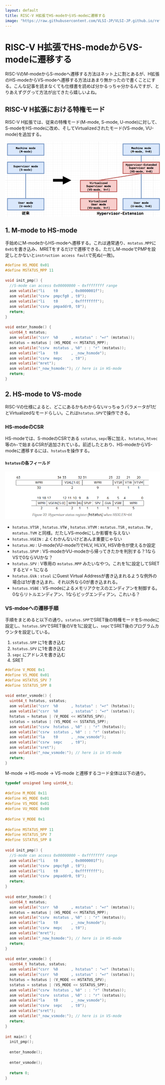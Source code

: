 ```yaml
---
layout: default
title: RISC-V H拡張でHS-modeからVS-modeに遷移する
image: "https://raw.githubusercontent.com/VLSI-JP/VLSI-JP.github.io/refs/heads/main/images/RISCV_H_extension/h_priviledge.png"
---
```


# RISC-V H拡張でHS-modeからVS-modeに遷移する

RISC-VのM-modeからS-modeへ遷移する方法はネット上に割とあるが、H拡張のHS-modeからVS-modeへ遷移する方法はあまり無かったので書くことにする。こんな記事を読まなくても仕様書を読めば分かるっちゃ分かるんですが、とりあえずググって方法が出てきたら嬉しいよね。

## RISC-V H拡張における特権モード

RISC-V H拡張では、従来の特権モード(M-mode, S-mode, U-mode)に対して、S-modeをHS-modeに改め、そしてVirtualizedされたモード(VS-mode, VU-mode)を追加する。

![](https://raw.githubusercontent.com/VLSI-JP/VLSI-JP.github.io/refs/heads/main/images/RISCV_H_extension/h_priviledge.png)

## 1. M-mode to HS-mode

手始めにM-modeからHS-modeへ遷移する。これは通常通り、`mstatus.MPP`に`0x01`を書き込み、MRETをするだけで遷移できる。ただしM-modeでPMPを設定しとかないと`instruction access fault`で死ぬ(一敗)。

```c
#define HS_MODE 0x01
#define MSTATUS_MPP 11

void init_pmp() {
  //S-mode can access 0x00000000 ~ 0xffffffff range
  asm volatile("li    t0      , 0x0000001f");
  asm volatile("csrw  pmpcfg0 , t0");
  asm volatile("li    t0      , 0xffffffff");
  asm volatile("csrw  pmpaddr0, t0");
  return;
}

void enter_hsmode() {
  uint64_t mstatus;
  asm volatile("csrr  %0      , mstatus" : "=r" (mstatus));
  mstatus = mstatus | (HS_MODE << MSTATUS_MPP);
  asm volatile("csrw  mstatus , %0" : : "r" (mstatus));
  asm volatile("la    t0      , _now_hsmode");
  asm volatile("csrw  mepc    , t0");
  asm volatile("mret");
  asm volatile("_now_hsmode:"); // here is in HS-mode
  return;
}
```

## 2. HS-mode to VS-mode

RISC-Vの仕様によると、どこにあるかもわからない`V`っちゅうパラメータが1だとVirtualizedなモードらしい。これは`hstatus.SPV`で操作できる。

### HS-modeのCSR

HS-modeでは、S-modeのCSRである `sstatus`, `sepc`等に加え、`hstatus`, `htvec`等の`h~`で始まるCSRが追加されている。前述したとおり、HS-modeからVS-modeに遷移するには、`hstatus`を操作する。

#### `hstatus`の各フィールド

![](https://raw.githubusercontent.com/VLSI-JP/VLSI-JP.github.io/refs/heads/main/images/RISCV_H_extension/hstatus.png)

- `hstatus.VTSR` , `hstatus.VTW` , `hstatus.VTVM` : `mstatus.TSR` , `mstatus.TW` , `mstatus.TVM` と同様。だたしVS-modeにしか影響を与えない
- `hstatus.VGEIN` : よくわかんないけどあんま重要じゃない
- `hstatus.HU` : U-mode(VU-mode?)でHLV, HLVX, HSV命令が使えるか設定
- `hstatus.SPVP` : VS-modeかVU-modeから帰ってきたかを判別する？1ならVSで0ならVUかな？
- `hstatus.SPV` : V専用の `mstatus.MPP` みたいなやつ。これを1に設定してSRETするとV = 1になる
- `hstatus.GVA` : `stval` にGuest Virtual Addressが書き込まれるような例外の場合は1が書き込まれ、それ以外なら0が書き込まれる。
- `hstatus.VSBE` : VS-modeによるメモリアクセスのエンディアンを制御する。0ならリトルエンディアン、1ならビッグエンディアン。これいる？

### VS-mdoeへの遷移手順

手順をまとめると以下の通り。`sstatus.SPP`でSRET後の特権モードをS-modeに設定し、`hstatus.SPV`でSRET後のVを1に設定し、`sepc`でSRET後のプログラムカウンタを設定している。

1. `sstatus.SPP` に1を書き込む
2. `hstatus.SPV` に1を書き込む
3. `sepc` にアドレスを書き込む
4. SRET

```c
#define V_MODE 0x1
#define VS_MODE 0x01
#define HSTATUS_SPV 7
#define SSTATUS_SPP 8

void enter_vsmode() {
  uint64_t hstatus, sstatus;
  asm volatile("csrr  %0      , hstatus" : "=r" (hstatus));
  asm volatile("csrr  %0      , sstatus" : "=r" (sstatus));
  hstatus = hstatus | (V_MODE << HSTATUS_SPV);
  sstatus = sstatus | (VS_MODE << SSTATUS_SPP);
  asm volatile("csrw  hstatus , %0" : : "r" (hstatus));
  asm volatile("csrw  sstatus , %0" : : "r" (sstatus));
  asm volatile("la    t0      , _now_vsmode");
  asm volatile("csrw  sepc    , t0");
  asm volatile("sret");
  asm volatile("_now_vsmode:"); // here is in VS-mode
  return;
}
```

M-mode -> HS-mode -> VS-mode と遷移するコード全体は以下の通り。

```c
typedef unsigned long uint64_t;

#define M_MODE 0x11
#define HS_MODE 0x01
#define VS_MODE 0x01
#define VU_MODE 0x00

#define V_MODE 0x1

#define MSTATUS_MPP 11
#define HSTATUS_SPV 7
#define SSTATUS_SPP 8

void init_pmp() {
  //S-mode can access 0x00000000 ~ 0xffffffff range
  asm volatile("li    t0      , 0x0000001f");
  asm volatile("csrw  pmpcfg0 , t0");
  asm volatile("li    t0      , 0xffffffff");
  asm volatile("csrw  pmpaddr0, t0");
  return;
}

void enter_hsmode() {
  uint64_t mstatus;
  asm volatile("csrr  %0      , mstatus" : "=r" (mstatus));
  mstatus = mstatus | (HS_MODE << MSTATUS_MPP);
  asm volatile("csrw  mstatus , %0" : : "r" (mstatus));
  asm volatile("la    t0      , _now_hsmode");
  asm volatile("csrw  mepc    , t0");
  asm volatile("mret");
  asm volatile("_now_hsmode:"); // here is in HS-mode
  return;
}

void enter_vsmode() {
  uint64_t hstatus, sstatus;
  asm volatile("csrr  %0      , hstatus" : "=r" (hstatus));
  asm volatile("csrr  %0      , sstatus" : "=r" (sstatus));
  hstatus = hstatus | (V_MODE << HSTATUS_SPV);
  sstatus = sstatus | (VS_MODE << SSTATUS_SPP);
  asm volatile("csrw  hstatus , %0" : : "r" (hstatus));
  asm volatile("csrw  sstatus , %0" : : "r" (sstatus));
  asm volatile("la    t0      , _now_vsmode");
  asm volatile("csrw  sepc    , t0");
  asm volatile("sret");
  asm volatile("_now_vsmode:"); // here is in VS-mode
  return;
}

int main() {
  init_pmp();

  enter_hsmode();

  enter_vsmode();

  return 0;
}
```
